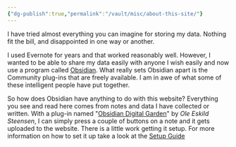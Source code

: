 ```yaml
---
{"dg-publish":true,"permalink":"/vault/misc/about-this-site/"}
---
```



I have tried almost everything you can imagine for storing my data.  Nothing fit the bill, and disappointed in one way or another.

I used Evernote for years and that worked reasonably well. However, I wanted to be able to share my data easily with anyone I wish easily and now use a program called [Obsidian](https://obsidian.md/). What really sets Obsidian apart is the Community plug-ins that are freely available. I am in awe of what some of these intelligent people have put together.

So how does Obsidian have anything to do with this website? Everything you see and read here comes from notes and data I have collected or written. With a plug-in named "[Obsidian Digital Garden](https://github.com/oleeskild/obsidian-digital-garden)" by *Ole Eskild Steensen*, I can simply press a couple of buttons on a note and it gets uploaded to the website. There is a little work getting it setup. For more information on how to set it up take a look at the [Setup Guide](https://dg-docs.ole.dev/getting-started/01-getting-started/)
